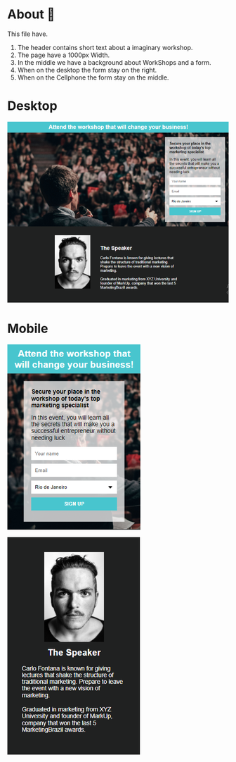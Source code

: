 
# About 📝
This file have.
1. The header contains short text about a imaginary workshop.
2. The page have a 1000px Width.
3. In the middle we have a background about WorkShops and a form.
4. When on the desktop the form stay on the right.
4. When on the Cellphone the form stay on the middle.
# Desktop
![Design preview](./Design/Desktop.png)


# Mobile
![Design prebiew](./Design/mobile.png)

![Design prebiew](./Design/mobile2.png)

